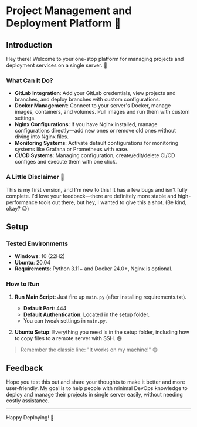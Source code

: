 # Project Management and Deployment Platform 🚀

## Introduction

Hey there! Welcome to your one-stop platform for managing projects and deployment services on a single server. 🎉

### What Can It Do?
- **GitLab Integration**: Add your GitLab credentials, view projects and branches, and deploy branches with custom configurations.
- **Docker Management**: Connect to your server's Docker, manage images, containers, and volumes. Pull images and run them with custom settings.
- **Nginx Configurations**: If you have Nginx installed, manage configurations directly—add new ones or remove old ones without diving into Nginx files.
- **Monitoring Systems**: Activate default configurations for monitoring systems like Grafana or Prometheus with ease.
- **CI/CD Systems**: Managing configuration, create/edit/delete CI/CD configes and execute them with one click.

### A Little Disclaimer 🐞
This is my first version, and I'm new to this! It has a few bugs and isn't fully complete. I'd love your feedback—there are definitely more stable and high-performance tools out there, but hey, I wanted to give this a shot. (Be kind, okay? 😉)

## Setup

### Tested Environments
- **Windows**: 10 (22H2)
- **Ubuntu**: 20.04
- **Requirements**: Python 3.11+ and Docker 24.0+, Nginx is optional.

### How to Run
1. **Run Main Script**: Just fire up `main.py` (after installing requirements.txt).
   - **Default Port**: 444
   - **Default Authentication**: Located in the setup folder.
   - You can tweak settings in `main.py`.

2. **Ubuntu Setup**: Everything you need is in the setup folder, including how to copy files to a remote server with SSH. 😅

> Remember the classic line: "It works on my machine!" 😅

## Feedback
Hope you test this out and share your thoughts to make it better and more user-friendly. My goal is to help people with minimal DevOps knowledge to deploy and manage their projects in single server easily, without needing costly assistance.

---

Happy Deploying! 🚀
